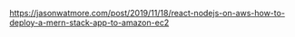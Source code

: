 https://jasonwatmore.com/post/2019/11/18/react-nodejs-on-aws-how-to-deploy-a-mern-stack-app-to-amazon-ec2